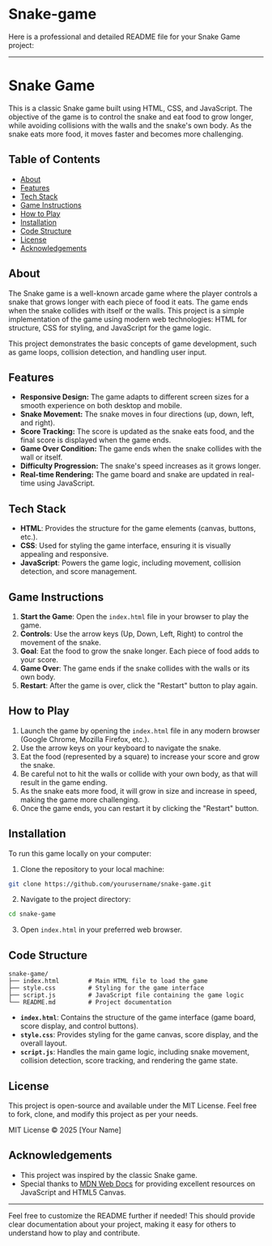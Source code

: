 # Snake-game
Here is a professional and detailed README file for your Snake Game project:

---

# Snake Game

This is a classic Snake game built using HTML, CSS, and JavaScript. The objective of the game is to control the snake and eat food to grow longer, while avoiding collisions with the walls and the snake's own body. As the snake eats more food, it moves faster and becomes more challenging.

## Table of Contents

- [About](#about)
- [Features](#features)
- [Tech Stack](#tech-stack)
- [Game Instructions](#game-instructions)
- [How to Play](#how-to-play)
- [Installation](#installation)
- [Code Structure](#code-structure)
- [License](#license)
- [Acknowledgements](#acknowledgements)

## About

The Snake game is a well-known arcade game where the player controls a snake that grows longer with each piece of food it eats. The game ends when the snake collides with itself or the walls. This project is a simple implementation of the game using modern web technologies: HTML for structure, CSS for styling, and JavaScript for the game logic.

This project demonstrates the basic concepts of game development, such as game loops, collision detection, and handling user input.

## Features

- **Responsive Design:** The game adapts to different screen sizes for a smooth experience on both desktop and mobile.
- **Snake Movement:** The snake moves in four directions (up, down, left, and right).
- **Score Tracking:** The score is updated as the snake eats food, and the final score is displayed when the game ends.
- **Game Over Condition:** The game ends when the snake collides with the wall or itself.
- **Difficulty Progression:** The snake's speed increases as it grows longer.
- **Real-time Rendering:** The game board and snake are updated in real-time using JavaScript.

## Tech Stack

- **HTML**: Provides the structure for the game elements (canvas, buttons, etc.).
- **CSS**: Used for styling the game interface, ensuring it is visually appealing and responsive.
- **JavaScript**: Powers the game logic, including movement, collision detection, and score management.
  
## Game Instructions

1. **Start the Game**: Open the `index.html` file in your browser to play the game.
2. **Controls**: Use the arrow keys (Up, Down, Left, Right) to control the movement of the snake.
3. **Goal**: Eat the food to grow the snake longer. Each piece of food adds to your score.
4. **Game Over**: The game ends if the snake collides with the walls or its own body.
5. **Restart**: After the game is over, click the "Restart" button to play again.

## How to Play

1. Launch the game by opening the `index.html` file in any modern browser (Google Chrome, Mozilla Firefox, etc.).
2. Use the arrow keys on your keyboard to navigate the snake.
3. Eat the food (represented by a square) to increase your score and grow the snake.
4. Be careful not to hit the walls or collide with your own body, as that will result in the game ending.
5. As the snake eats more food, it will grow in size and increase in speed, making the game more challenging.
6. Once the game ends, you can restart it by clicking the "Restart" button.

## Installation

To run this game locally on your computer:

1. Clone the repository to your local machine:

```bash
git clone https://github.com/yourusername/snake-game.git
```

2. Navigate to the project directory:

```bash
cd snake-game
```

3. Open `index.html` in your preferred web browser.

## Code Structure

```
snake-game/
├── index.html        # Main HTML file to load the game
├── style.css         # Styling for the game interface
├── script.js         # JavaScript file containing the game logic
└── README.md         # Project documentation
```

- **`index.html`**: Contains the structure of the game interface (game board, score display, and control buttons).
- **`style.css`**: Provides styling for the game canvas, score display, and the overall layout.
- **`script.js`**: Handles the main game logic, including snake movement, collision detection, score tracking, and rendering the game state.

## License

This project is open-source and available under the MIT License. Feel free to fork, clone, and modify this project as per your needs.

MIT License © 2025 [Your Name]

## Acknowledgements

- This project was inspired by the classic Snake game.
- Special thanks to [MDN Web Docs](https://developer.mozilla.org/en-US/) for providing excellent resources on JavaScript and HTML5 Canvas.

---

Feel free to customize the README further if needed! This should provide clear documentation about your project, making it easy for others to understand how to play and contribute.
